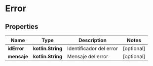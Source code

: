 
# Error

## Properties
Name | Type | Description | Notes
------------ | ------------- | ------------- | -------------
**idError** | **kotlin.String** | Identificador del error |  [optional]
**mensaje** | **kotlin.String** | Mensaje del error |  [optional]




